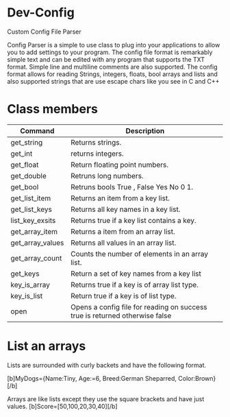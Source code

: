 # Dev-Config
Custom Config File Parser

Config Parser is a simple to use class to plug into your applications to allow you to add settings to your program.
The config file format is remarkably simple text and can be edited with any program that supports the TXT format.
Simple line and multiline comments are also supported. The config format allows for reading Strings, integers, 
floats, bool arrays and lists and also supported strings that are use escape chars like you see in C and C++

# Class members

| Command  | Description |
| ------------- | ------------- |
| get_string  | Returns strings.  |
| get_int  | returns integers.  |
| get_float  | Return floating point numbers.  |
| get_double  | Retruns long numbers.  |
| get_bool  | Retruns bools True , False Yes No 0 1.  |
| get_list_item  | Returns an item from a key list. |
| get_list_keys   | Returns all key names in a key list.  |
| list_key_exsits  | Returns true if a key list contains a key. |
| get_array_item  | Returns a item from an array list. |
| get_array_values  | Returns all values in an array list. |
| get_array_count  | Counts the number of elements in an array list. |
| get_keys  | Return a set of key names from a key list |
| key_is_array  | Returns true if a key is of array list type. |
| key_is_list  | Return true if a key is of list type. |
| open  | Opens a config file for reading on success true is returned otherwise false |

# List an arrays
Lists are surrounded with curly backets and have the following format.

[b]MyDogs={Name:Tiny, Age:=6, Breed:German Sheparred, Color:Brown}[/b]

Arrays are like lists except they use the square brackets and have just values.
[b]Score=[50,100,20,30,40][/b]




